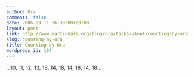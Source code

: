 ```yaml
---
author: Ora
comments: false
date: 2006-03-11 16:38:00+00:00
layout: post
link: http://www.martindale.org/blog/ora/talks/about/counting-by-ora
slug: counting-by-ora
title: Counting by Ora
wordpress_id: 184
---
```


...10, 11, 12, 13, 18, 14, 18, 14, 18, 14, 18...
